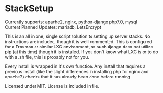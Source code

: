 # StackSetup
Currently supports:          apache2, nginx, python-django php7.0, mysql
<br>Current Planned Updates: mariadb, LetsEncrypt

This is an all in one, single script solution to setting up server stacks. No instructions are included, though it is well commented. This is configured for a Proxmox or similar LXC environment, as such django does not utilize pip (at this time) though it is installed. If you don't know what LXC is or to do with a .sh file, this is probably not for you.

Every install is wrapped in it's own function. Any install that requires a previous install (like the slight differences in installing php for nginx and apache2) checks that it has already been done before running.

Licensed under MIT. License is included in file.
